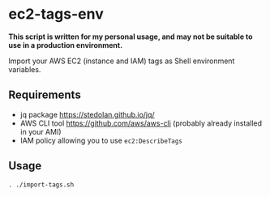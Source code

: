 # ec2-tags-env

**This script is written for my personal usage, and may not be suitable to use in a production environment.**

Import your AWS EC2 (instance and IAM) tags as Shell environment variables.

## Requirements

- jq package https://stedolan.github.io/jq/
- AWS CLI tool https://github.com/aws/aws-cli (probably already installed in your AMI)
- IAM policy allowing you to use `ec2:DescribeTags`

## Usage

    . ./import-tags.sh
